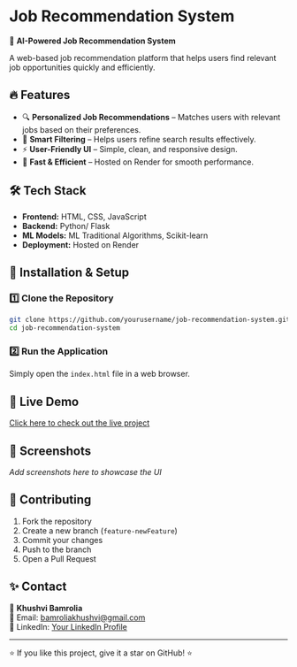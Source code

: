 # Job Recommendation System

🚀 **AI-Powered Job Recommendation System**

A web-based job recommendation platform that helps users find relevant job opportunities quickly and efficiently. 

## 🔥 Features
- 🔍 **Personalized Job Recommendations** – Matches users with relevant jobs based on their preferences.
- 🎯 **Smart Filtering** – Helps users refine search results effectively.
- ⚡ **User-Friendly UI** – Simple, clean, and responsive design.
- 🚀 **Fast & Efficient** – Hosted on Render for smooth performance.

## 🛠️ Tech Stack
- **Frontend:** HTML, CSS, JavaScript
- **Backend:** Python/ Flask
- **ML Models:** ML Traditional Algorithms, Scikit-learn
- **Deployment:** Hosted on Render

## 📌 Installation & Setup
### 1️⃣ Clone the Repository
```sh
git clone https://github.com/yourusername/job-recommendation-system.git
cd job-recommendation-system
```

### 2️⃣ Run the Application
Simply open the `index.html` file in a web browser.

## 🚀 Live Demo
[Click here to check out the live project](https://job-recommendation-na60.onrender.com/)

## 📸 Screenshots
_Add screenshots here to showcase the UI_

## 🤝 Contributing
1. Fork the repository
2. Create a new branch (`feature-newFeature`)
3. Commit your changes
4. Push to the branch
5. Open a Pull Request


## ✨ Contact
👤 **Khushvi Bamrolia**  
📧 Email: bamroliakhushvi@gmail.com  
🔗 LinkedIn: [Your LinkedIn Profile](https://linkedin.com/in/khushvi)

---
⭐ If you like this project, give it a star on GitHub! ⭐